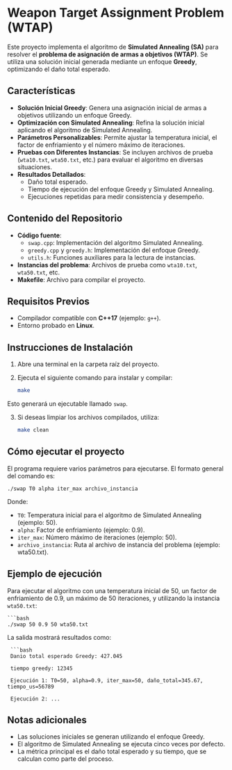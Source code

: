 # Weapon Target Assignment Problem (WTAP)

Este proyecto implementa el algoritmo de **Simulated Annealing (SA)** para resolver el **problema de asignación de armas a objetivos (WTAP)**. Se utiliza una solución inicial generada mediante un enfoque **Greedy**, optimizando el daño total esperado.

## Características

- **Solución Inicial Greedy**: Genera una asignación inicial de armas a objetivos utilizando un enfoque Greedy.
- **Optimización con Simulated Annealing**: Refina la solución inicial aplicando el algoritmo de Simulated Annealing.
- **Parámetros Personalizables**: Permite ajustar la temperatura inicial, el factor de enfriamiento y el número máximo de iteraciones.
- **Pruebas con Diferentes Instancias**: Se incluyen archivos de prueba (`wta10.txt`, `wta50.txt`, etc.) para evaluar el algoritmo en diversas situaciones.
- **Resultados Detallados**:
  - Daño total esperado.
  - Tiempo de ejecución del enfoque Greedy y Simulated Annealing.
  - Ejecuciones repetidas para medir consistencia y desempeño.

## Contenido del Repositorio

- **Código fuente**:
  - `swap.cpp`: Implementación del algoritmo Simulated Annealing.
  - `greedy.cpp` y `greedy.h`: Implementación del enfoque Greedy.
  - `utils.h`: Funciones auxiliares para la lectura de instancias.
- **Instancias del problema**: Archivos de prueba como `wta10.txt`, `wta50.txt`, etc.
- **Makefile**: Archivo para compilar el proyecto.

## Requisitos Previos

- Compilador compatible con **C++17** (ejemplo: `g++`).
- Entorno probado en **Linux**.

## Instrucciones de Instalación

1. Abre una terminal en la carpeta raíz del proyecto.
2. Ejecuta el siguiente comando para instalar y compilar:

   ```bash
   make


  Esto generará un ejecutable llamado `swap`.

3. Si deseas limpiar los archivos compilados, utiliza:
   ```bash
   make clean

Cómo ejecutar el proyecto
-------------------------
El programa requiere varios parámetros para ejecutarse. El formato general del 
comando es:

    ./swap T0 alpha iter_max archivo_instancia

Donde:
- `T0`: Temperatura inicial para el algoritmo de Simulated Annealing (ejemplo: 50).
- `alpha`: Factor de enfriamiento (ejemplo: 0.9).
- `iter_max`: Número máximo de iteraciones (ejemplo: 50).
- `archivo_instancia`: Ruta al archivo de instancia del problema (ejemplo: wta50.txt).

Ejemplo de ejecución
--------------------
Para ejecutar el algoritmo con una temperatura inicial de 50, un factor de 
enfriamiento de 0.9, un máximo de 50 iteraciones, y utilizando la instancia 
`wta50.txt`:

    ```bash
    ./swap 50 0.9 50 wta50.txt

La salida mostrará resultados como:

     ```bash
     Danio total esperado Greedy: 427.045
     
     tiempo greedy: 12345
     
     Ejecución 1: T0=50, alpha=0.9, iter_max=50, daño_total=345.67, tiempo_us=56789
     
     Ejecución 2: ...

Notas adicionales
-----------------
- Las soluciones iniciales se generan utilizando el enfoque Greedy.
- El algoritmo de Simulated Annealing se ejecuta cinco veces por defecto.
- La métrica principal es el daño total esperado y su tiempo, que se calculan como parte del 
  proceso.

